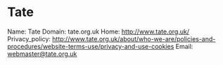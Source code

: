 
# Tate

Name: Tate
Domain: tate.org.uk
Home: http://www.tate.org.uk/
Privacy_policy: http://www.tate.org.uk/about/who-we-are/policies-and-procedures/website-terms-use/privacy-and-use-cookies
Email: webmaster@tate.org.uk
